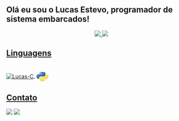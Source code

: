 ## Olá eu sou o Lucas Estevo, programador de sistema embarcados! 
<div align="center">
  <a href="https://github.com/LucasEstevo">
  <img height="180em" src="https://github-readme-stats.vercel.app/api?username=lucasestevo&show_icons=true&theme=tokyonight&include_all_commits=true&count_private=true"/>
    <img height="130em" src="https://github-readme-stats.vercel.app/api/top-langs/?username=lucasestevo&layout=compact&langs_count=7&theme=tokyonight"/>
    
</div>
  
  ## Linguagens
<div style="display: inline_block"><br>
  <img align="center" alt="Lucas-C" height="30" width="40" src="https://cdn.jsdelivr.net/gh/devicons/devicon/icons/c/c-original.svg"> 
  <img align="center" alt="Lucas-Python" height="30" width="40" src="https://raw.githubusercontent.com/devicons/devicon/master/icons/python/python-original.svg">
</div>
  
  ## Contato
<div> 
  <a href = "mailto:email@gmail.com"><img src="https://img.shields.io/badge/-Gmail-%23333?style=for-the-badge&logo=gmail&logoColor=white" target="_blank"></a>
  <a href="https://www.linkedin.com/in/lucas-estevo" target="_blank"><img src="https://img.shields.io/badge/-LinkedIn-%230077B5?style=for-the-badge&logo=linkedin&logoColor=white" target="_blank"></a> 
</div>
